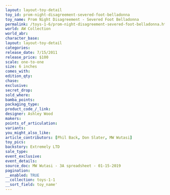 ```yaml
---
layout: layout-toy-detail 
toy_id: prom-night-disagreement-severed-foot-belladonna
toy_name: Prom Night Disagreement - Severed Foot Belladonna
permalink: /toys-1-6/prom-night-disagreement-severed-foot-belladonna.html
world: AW Collection
world_abr: 
character_base: 
layout: layout-toy-detail
categories: 
release_date: 7/15/2011
release_price: $100 
scale: one-to-one
size: 6 inches
comes_with: 
edition_qty: 
chase: 
exclusive: 
secret_drop: 
sold_where: 
bamba_points: 
packaging_type: 
product_code_/_link: 
designer: Ashley Wood
makers: 
points_of_articulation: 
variants: 
you_might_also_like: 
article_contributors: [Phil Back, Don Slater, MW Wutasi]
toy_pics: 
backstory: Extremely LTD
sale_type: 
event_exclusive: 
event_details: 
source_doc: MW Wutasi - 3A spreadsheet - 01-15-2019
pagination: 
__enabled: TRUE
__collection: toys-1-1
__sort_field: toy_name'
---
```

